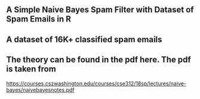 
## A Simple Naive Bayes Spam Filter with Dataset of Spam Emails in R
## A dataset of 16K+ classified spam emails
## The theory can be found in the pdf here. The pdf is taken from 
https://courses.cszwashington.edu/courses/cse312/18sp/lectures/naive-bayes/naivebayesnotes.pdf

